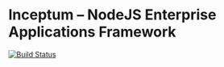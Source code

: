 # Inceptum – NodeJS Enterprise Applications Framework

[![Build Status](https://travis-ci.com/hipagesgroup/inceptum.svg?token=xC7kHoLJc7jRs3kzfXe2&branch=master)](https://travis-ci.com/hipagesgroup/inceptum)
